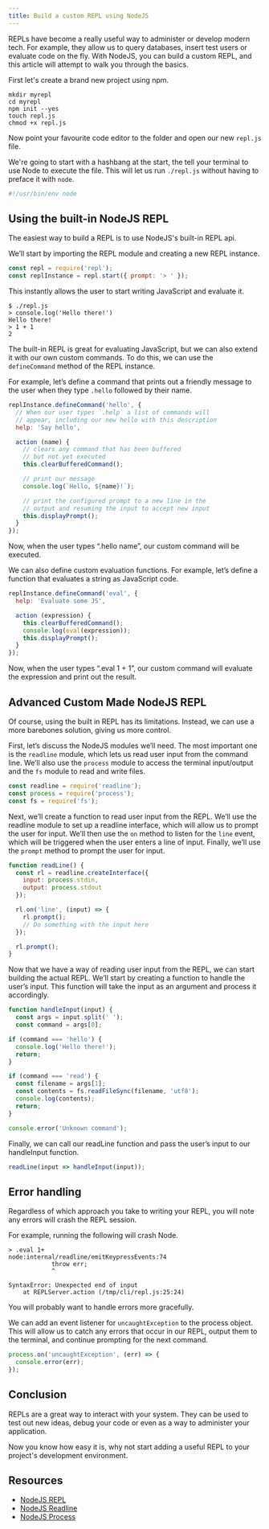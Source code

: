 ```yaml
---
title: Build a custom REPL using NodeJS
---
```


REPLs have become a really useful way to administer or develop modern tech. For example, they allow us to query databases, insert test users or evaluate code on the fly. With NodeJS, you can build a custom REPL, and this article will attempt to walk you through the basics.

First let's create a brand new project using npm.

```shell
mkdir myrepl
cd myrepl
npm init --yes
touch repl.js
chmod +x repl.js
```

Now point your favourite code editor to the folder and open our new `repl.js` file.

We're going to start with a hashbang at the start, the tell your terminal to use Node to execute the file. This will let us run `./repl.js` without having to preface it with `node`.

```javascript
#!/usr/bin/env node
```

## Using the built-in NodeJS REPL

The easiest way to build a REPL is to use NodeJS's built-in REPL api.

We’ll start by importing the REPL module and creating a new REPL instance.

```javascript
const repl = require('repl');
const replInstance = repl.start({ prompt: '> ' });
```

This instantly allows the user to start writing JavaScript and evaluate it.

```shell
$ ./repl.js
> console.log('Hello there!')
Hello there!
> 1 + 1
2
```

The built-in REPL is great for evaluating JavaScript, but we can also extend it with our own custom commands. To do this, we can use the `defineCommand` method of the REPL instance.

For example, let’s define a command that prints out a friendly message to the user when they type `.hello` followed by their name.

```javascript
replInstance.defineCommand('hello', {
  // When our user types `.help` a list of commands will
  // appear, including our new hello with this description
  help: 'Say hello',

  action (name) {
    // clears any command that has been buffered
    // but not yet executed
    this.clearBufferedCommand();

    // print our message
    console.log(`Hello, ${name}!`);

    // print the configured prompt to a new line in the
    // output and resuming the input to accept new input
    this.displayPrompt();
  }
});
```

Now, when the user types “.hello name”, our custom command will be executed.

We can also define custom evaluation functions. For example, let’s define a function that evaluates a string as JavaScript code.

```javascript
replInstance.defineCommand('eval', {
  help: 'Evaluate some JS',

  action (expression) {
    this.clearBufferedCommand();
    console.log(eval(expression));
    this.displayPrompt();
  }
});
```

Now, when the user types “.eval 1 + 1”, our custom command will evaluate the expression and print out the result.

## Advanced Custom Made NodeJS REPL

Of course, using the built in REPL has its limitations. Instead, we can use a more barebones solution, giving us more control.

First, let’s discuss the NodeJS modules we’ll need. The most important one is the `readline` module, which lets us read user input from the command line. We’ll also use the `process` module to access the terminal input/output and the `fs` module to read and write files.

```javascript
const readline = require('readline');
const process = require('process');
const fs = require('fs');
```

Next, we’ll create a function to read user input from the REPL. We’ll use the readline module to set up a readline interface, which will allow us to prompt the user for input. We’ll then use the `on` method to listen for the `line` event, which will be triggered when the user enters a line of input. Finally, we’ll use the `prompt` method to prompt the user for input.

```javascript
function readLine() {
  const rl = readline.createInterface({
    input: process.stdin,
    output: process.stdout
  });

  rl.on('line', (input) => {
    rl.prompt();
    // Do something with the input here
  });

  rl.prompt();
}
```

Now that we have a way of reading user input from the REPL, we can start building the actual REPL. We’ll start by creating a function to handle the user’s input. This function will take the input as an argument and process it accordingly.

```javascript
function handleInput(input) {
  const args = input.split(' ');
  const command = args[0];

if (command === 'hello') {
  console.log('Hello there!');
  return;
}

if (command === 'read') {
  const filename = args[1];
  const contents = fs.readFileSync(filename, 'utf8');
  console.log(contents);
  return;
}

console.error('Unknown command');
```

Finally, we can call our readLine function and pass the user’s input to our handleInput function.

```javascript
readLine(input => handleInput(input));
```

## Error handling
Regardless of which approach you take to writing your REPL, you will note any errors will crash the REPL session.

For example, running the following will crash Node.

```shell
> .eval 1+
node:internal/readline/emitKeypressEvents:74
            throw err;
            ^

SyntaxError: Unexpected end of input
    at REPLServer.action (/tmp/cli/repl.js:25:24)
```

You will probably want to handle errors more gracefully.

We can add an event listener for `uncaughtException` to the process object. This will allow us to catch any errors that occur in our REPL, output them to the terminal, and continue prompting for the next command.

```javascript
process.on('uncaughtException', (err) => {
  console.error(err);
});
```

## Conclusion

REPLs are a great way to interact with your system. They can be used to test out new ideas, debug your code or even as a way to administer your application.

Now you know how easy it is, why not start adding a useful REPL to your project's development environment.

## Resources

- [NodeJS REPL](https://nodejs.org/api/repl.html)
- [NodeJS Readline](https://nodejs.org/api/readline.html)
- [NodeJS Process](https://nodejs.org/api/process.html)
